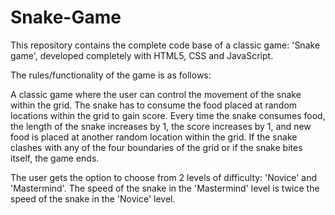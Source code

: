 # Snake-Game
This repository contains the complete code base of a classic game: 'Snake game', developed completely with HTML5, CSS and JavaScript.

The rules/functionality of the game is as follows:

A classic game where the user can control the movement of the snake within the grid. The snake has to consume the food placed at random locations within the grid to gain score. Every time the snake consumes food, the length of the snake increases by 1, the score increases by 1, and new food is placed at another random location within the grid. If the snake clashes with any of the four boundaries of the grid or if the snake bites itself, the game ends.

The user gets the option to choose from 2 levels of difficulty: 'Novice' and 'Mastermind'. The speed of the snake in the 'Mastermind' level is twice the speed of the snake in the 'Novice' level.
